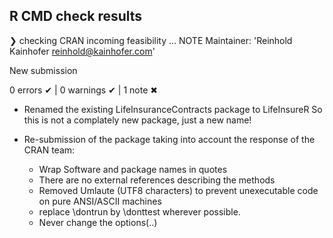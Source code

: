 ## R CMD check results

❯ checking CRAN incoming feasibility ... NOTE
  Maintainer: 'Reinhold Kainhofer <reinhold@kainhofer.com>'
  
  New submission

0 errors ✔ | 0 warnings ✔ | 1 note ✖


* Renamed the existing LifeInsuranceContracts package to LifeInsureR
  So this is not a complately new package, just a new name!
  
* Re-submission of the package taking into account the response of the CRAN team:
  * Wrap Software and package names in quotes
  * There are no external references describing the methods
  * Removed Umlaute (UTF8 characters) to prevent unexecutable code on pure ANSI/ASCII machines
  * replace \dontrun by \donttest wherever possible.
  * Never change the options(..)
  
